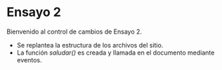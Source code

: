 # Ensayo 2
Bienvenido al control de cambios de Ensayo 2.  

- Se replantea la estructura de los archivos del sitio.
- La función *saludar()* es creada y llamada en el documento mediante eventos.